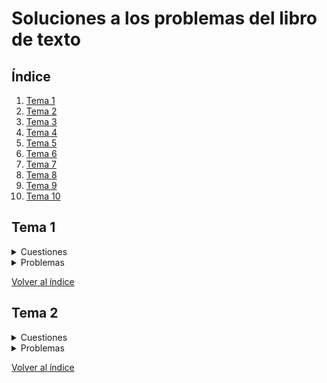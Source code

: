 

# Soluciones a los problemas del libro de texto

## Índice

1. [Tema 1](#tema-1)
2. [Tema 2](#tema-2)
3. [Tema 3](#tema-3)
4. [Tema 4](#tema-4)
5. [Tema 5](#tema-5)
6. [Tema 6](#tema-6)
7. [Tema 7](#tema-7)
8. [Tema 8](#tema-8)
9. [Tema 9](#tema-9)
10. [Tema 10](#tema-10)

## Tema 1
<details>
<summary>Cuestiones</summary>
<br>

### Q1-1. Identifique los cinco componentes de un sistema de comunicación de datos.

Los cinco componentes son el **mensaje**, el **emisor**, el **receptor**, el **medio de transmisión** y el **protocolo**. (p.4-5) 
  
---

### Q1-2. ¿Cuáles son los tres criterios necesarios para que una red sea eficiente y efectiva?

Los tres criterios son **rendimiento**, **fiabilidad** y **seguridad**. (p.7-8)
  
---  

### Q1-3. ¿Cuáles son las ventajas de una conexión multipunto sobre una punto a punto?

Algunas ventajas de conexión multipunto frente a conexión punto a punto pueden ser **bajo coste** y **facilidad de instalación**. (p.8)

---
  
### Q1-4. ¿Cuáles son los dos tipos de configuración de línea?

Los dos tipos son **punto a punto** y **multipunto**. (p.8)

  ---
  
### Q1-5. Clasifique las cuatro topologías básicas de red en términos de configuración de la línea.

Topologías de **malla**, **estrella** y **anillo** corresponden a una conexión **punto a punto**.
La topología en **bus** corresponde a una conexión **multipunto**. (p.9-12)

  ---
    
### Q1-6. ¿Cuáles son las diferencias entre los modos de transmisión semidúplex y dúplex?

En transmisión **semidúplex** solo una entidad puede transmitir a la vez; en una transmisión **dúplex** las dos entidades pueden transmitir a la vez.
  
  ---

### Q1-7. Nombre los cuatro tipos básicos de topología de red y cite una ventaja de cada tipo.

- **Malla**: Cada conexión solo transporta la información necesaria. Es robusta. **Privacidad y seguridad**.
- **Estrella**: Más barata que malla. Facil de configurar. **Robusta**.
- **Bus**: **Sencilla de instalar**. Barata.
- **Anillo**: Facil de instalar y reconfigurar. **Fallos son faciles de aislar**.

Estas topologias también presentan algunas desventajas:

- Malla: Dificil de instalar y mantener. Problemas de espacio físico para cables. Puede ser muy cara.
- Estrella: Dependiente del concentrador (hub). Requiere mucho cable.
- Bus: Dificil de reconectar y de aislar fallos.. Dificil de conectar más dispositivos. Degradación de la señal con la distancia. Muy sensible a fallos.
- Anillo: Rotura en el anillo puede inhabilitar la red. Restricciones por maxima longitud del anillo o número de dispositivos. (p.9-12)

  ---
  
### Q1-8. Para una red con n dispositivos, ¿cuál es el número de enlaces de cable necesarios para una malla, un anillo, un bus y una topología en estrella?

- **Malla**: n(n-1)/2
- **Anillo**: n
- **Bus**: n+1
- **Estrella**: n
  
  ---

### Q1-9. ¿Cuáles son algunos de los factores que determinan que una red sea una LAN o una WAN

Los factores generales son **tamaño**, **distancias cubiertas por la red**, **estructura** y **titularidad de la propiedad**. (p.14)

  ---
  
### Q1-10. ¿Qué es un internet? ¿Qué es Internet?

Un internet es una interconexión de redes. Internet es el nombre de una red global específica.
  
  ---

### Q1-11. ¿Por qué se necesitan los protocolos?

Un protocolo define qué es comunicado, cuándo y de qué manera. Esto **proporciona una transferencia precisa y oportuna de información entre diferentes dispositivos en una red**.

  ---   
  
### Q1-12. En una LAN con un interruptor de capa de enlace (Figura 1.8b ), el Host 1 quiere enviar un mensaje al Host 3. Dado que la comunicación es a través del interruptor de capa de enlace, ¿el interruptor debe tener una dirección? Desarróllelo.

Un interruptor de capa de enlace es un conmutador (switch). Un dispositivo de este tipo no requiere tener asignada ninguna dirección ni física (MAC) ni lógica (IP). Lo que si tiene que hacer es consultar las direcciones físicas (MAC) de las tramas que le llegan para poder encaminarlas por el puerto de salida correspondiente tras consultar la tabla que vinvula direcciones y puertos.

Si es un conmutador de gama alta (gestionable) puede tener dirección MAC asignada para poder establecer conexiones con él desde una terminal de control pero sería para tareas de configuración del equipo.
  
  ---

### Q1-13. ¿Cuántas redes WAN punto a punto se necesitan para conectar n redes LAN si cada red LAN debe ser capaz de comunicarse directamente con cualquier otra red LAN

Cada LAN se conecta a las (n-1) LANs restantes. Esto representa n(n-1) conexiones. Como las conexiones pueden ser usadas en ambas direcciones, solo necesitaremos la mitad de esas conexiones, por lo tanto la respuesta es **n(n − 1)/2**.

  ---
  
### Q1-14. Cuando usamos los teléfonos locales para hablar con un amigo, ¿estamos usando una red de conmutación de circuitos o una red de conmutación de paquetes?

Una red de **conmutación de circuitos**. Se trata de una conexión dedicada, donde la información se transmite directamente sin cola o retraso.(p.15-17)

  ---
  
### Q1-15. Cuando un residente utiliza un servicio de marcación o DLS para conectarse a Internet, ¿cuál es el papel de la compañía telefónica?

La compañia telefónica  actua como un **ISP (Proveedor de Servicios de Internet)**. La conexión del residente a la compañia telefónica es un acceso WAN punto a punto que conecta el domicilio a Internet. La compañia telefónica provee al residente con los servicios necesarios, como por ejemplo correo electrónico. (p.18-19)

  ---
  
### Q1-16. ¿Cuál es el primer principio que discutimos en este capítulo para la arquitectura por niveles de protocolo que debe seguirse para que la comunicación sea bidireccional?

El primer principio dice que para tener comunicación bidireccional, cada nivel debe ser capaz de realizar dos tareas opuestas, una en cada sentido. Esto en realidad está explicado en el siguiente tema.(p.34)

  ---
  
### Q1-17. Explique la diferencia entre un borrador de Internet y una propuesta de estándar.

Un **borrador de Internet** es un **documento de trabajo sin estatus oficial** y un tiempo de vida de seis meses. Puede convertirse en una propuesta de estándar después de seis meses si ha recibido suficiente atención en la comunidad de Internet. (p.22-23)

  ---
  
### Q1-18. Explique la diferencia entre una RFC requerida y una RFC recomendada.

La **RFC requerida** debe ser implementada por todos los sistemas de Internet, mientras que una **RFC recomendada** no es requerida pero su implementación, aunque por su utilidad se recomiende. 

  ---
  
### Q1-19. Explique la diferencia entre las tareas del IETF y del IRTF

El **IETF** (Grupo de Trabajo de Ingeniería de Internet) es responsable de **identificar problemas operacionales y proponer soluciones a estos problemas**. 
El **IRTF** (Grupo de Trabajo de Investigación de Internet) se centra en temas de **investigación a largo plazo**, como protocolos, aplicaciones, arquitectura y tecnología de Internet.

  
</details>

<details>
<summary>Problemas</summary>
<br>

### P1-1. ¿Cuál es el máximo número de carácteres o símbolos que se pueden representar con Unicode?
  
Con Unicode se pueden representar hasta **1,111,998** carácteres diferentes: 17 planos × 65,536 carácteres por plano - 2048 subrogados - 66 no-carácteres
  
---

### P1-2. Una imagen a color usa 16 bits para representar un pixel. ¿Cuál es el número máximo de colores diferentes que se pueden representar?

  Con 16 bits se pueden representar **2<sup>16</sup>=65536**  colores diferentes.
  
---  

### P1-3. Supón que seis dispositivos están organizados en una topología de malla. ¿Cuántos cables se necesitan? ¿Cuántos puertos son necesarios para cada dispositivo?

  - **Cables**: n<sub>cables</sub> = 6(6-1)/2 = **15**
  - **Puertos**: n<sub>puertos</sub> = 6-1 = **5**

---
  
### P1-4. Para cada una de las siguientes redes, comenta las consecuencias si una conexión falla.
### a. Cinco dispositivos conectados en malla
  Si la conexión falla, el resto de conexiones seguirán funcionando.
  
### b. Cinco dispositivos conectados en estrella (sin contar el hub)
  El resto de dispositivos seguirá siendo capaz de enviar datos a traves del hub, pero no se puede conectar con el dispositivo  cuya conexión al hub falló.
  
### c. Cinco dispositivos conectados en bus
  Si el fallo es en un cable de conexión, ese dispositivo queda fuera de alcance. Si el fallo es en el cable principal, toda la red queda inutilizada.
  
### d. Cinco dispositivos conectados en anillo.
  Un fallo en una conexión deja inhabilitada toda la linea, a menos que que sea un anillo dual, o se haya implementado algún mecanismo de conmutación para puentear la conexión fallida.(p.9-12)

  ---
  
### P1-5. Tenemos dos ordenadores conectados en casa por un concentrador (Ethernet hub). ¿Se trata de una LAN o una WAN?Razona tu respuesta..

Es una Red de Area Local (LAN), pues es de tamaño limitado, interconecta (dos) Hosts y es de propiedad privada.(p.14)

  ---
    
### P1-6. En una topología de anillo como la de la figura 1.7, ¿qué ocurre si se desconecta una de las estaciones?

Teóricamente, en una topología de anillo, desconectar una estación implica interrumpir la red. Sin embargo, hoy en día muchas redes en anillo usan un mecanismo para puentear la estación para que la red pueda continuar operando.
  
  ---

### P1-7. En una topología en bus como la de la figura 1.6, ¿qué ocurre si se desconecta una de las estaciones?

En una topología de bus, ninguna estación está en el camino de la señal, por lo que desconectar una estación no tiene ningún efecto sobre la red.

  ---
  
### P1-8. El rendimiento es inversamente proporcional a la latencia. Cuando usamos Internet, ¿cuál de las siguientes aplicaciones son más sensibles a la latencia?
### a. Enviar un correo electrónico
  El correo electrónico no es una aplicación interactiva. Aunque es enviado inmediatamente, no se requiere que sea abierto inmediatamente y puede llegar esperar en el servidor un periodo prolongado de tiempo. Es por lo tanto, casi nada sensible a latencia.
  
### b. Copiar un fichero
  No se espera de un fichero que sea copiado inmediatamente, por lo que no es muy sensible a latencia.
  
### c. Navegar por internet
  Para una navegación fluida se espera una respuesta rápida de las páginas web que estamos visitando, por lo que es muy sensible a la latencia.
  
  ---

### P1-9. Cuando una persona realiza una llamada de teléfono local a otra persona, ¿es una conexión punto a punto o multipunto? Razona tu respuesta.

  Se trata de una comunicación exclusiva entre la persona que llama y el receptor, por lo que se establece Una linea dedicada entre ellos. Esto es una conexión **punto a punto** 
  
  ---
  
### P1-10. Compara la red telefónica e Internet. ¿En qué se parecen? ¿En qué se diferencian?

  Ambas son similares en el hecho de que están construidas como interconexiones de muchas redes menores.
  
  La red telefónica fué designada originalmente para transmitir voz, mientras que Internet fué concebida originalmente para transmitir datos. Esto implica además, que la red telefónica es en su mayor parte una red de conmutación de circuitos, mientras que Internet es principalmente una red de conmutación de paquetes.
 
</details>

[Volver al índice](#índice)

## Tema 2
<details>
<summary>Cuestiones</summary>
<br>

### Q2-1. Según se describe en este capítulo, ¿qué principio básico ha de seguirse respecto a protocolos de arquitectura por niveles para que la comunicación sea bidireccional?
  
  Para que la comunicación sea bidimensional, cada capa o nivel debe ser capaz de proporcionar dos tareas opuestas, una en cada dirección.
  
  ---
  
### Q2-2. ¿Qué niveles del conjunto de protocolos TCP/IP están involucrados en un conmutador de nivel de enlace?
  
  Nivel físico y nivel de enlace de datos. (p.37-38)
  
  ---
  
### Q2-3. Un enrutador conecta tres enlaces (redes). ¿Con cuántos de cada uno de los siguientes niveles puede estar involucrado el enrutador?
### a. Nivel físico
Tres niveles
  
### b. Nivel de enlace de datos
Tres niveles
  
### c. Nivel de red
Un nivel (p.41)
  
  ---

### Q2-4. En el conjunto de protocolos TCP/IP, ¿cuáles son los objetos idénticos en el sitio del emisor y del receptor cuando pensamos en la conexión lógica en el nivel de aplicación?

  El mensaje.(p.38)
  
  ---
  
### Q2-5. Un host se comunica con otro host usando el conjunto de protocolos TCP/IP. ¿Cuál es la unidad de datos que se envía o recibe en cada uno de los siguientes niveles?
### a. Nivel de aplicación
  
  Mensaje
  
### b. Nivel de red
  
  Datagrama
  
### c. Nivel de enlace de datos
  
  Trama (frame) (p.41-42)

  ---
  
### Q2-6. ¿Cuál de las siguientes unidades de datos está encapsulada en una trama?
### a. Un datagrama de usuario
  
  Si, pero no de manera directa. El datagrama de usuario es la unidad de datos del nivel de transporte (para protocolo UDP), este es encapsulado en un datagrama en el nivel de red, y entonces de nuevo encapsulado, esta vez en una trama, en el nivel de enlace de datos.
  
### b. Un datagrama
  
  Si, el nivel de enlace de datos encapsula un datagrama en una trama.
  
### c. Un segmento
  
    Si, pero no de manera directa. El segmento es la unidad de datos del nivel de transporte (para protocolo TCP), este es encapsulado en un datagrama en el nivel de red, y entonces de nuevo encapsulado, esta vez en una trama, en el nivel de enlace de datos.

  ---
  
### Q2-7. ¿Cuál de las siguientes unidades de datos se desencapsula a partir de un datagrama de usuario?
### a. Un datagrama
  
  No, el datagrama es la unidad de datos del nivel de red y se desencapsula de una trama (nivel de enlace de datos).
  
### b. Un segmento
  
  No, el segmento es la unidad de datos del nivel de transporte cuando se usa el protocolo TCP y se desencapsula de un datagrama (nivel de red).
  
### c. Un mensaje

  Correcto, el mensaje es la unidad de datos del nivel de aplicación y se desencapsula de un datagrama de usuario (nivel de transporte con protocolo UDP). (p.41-42)
  
  ---
  
### Q2-8. ¿Cuál de las siguientes unidades de datos tiene un mensaje del nivel de aplicación más el encabezado del nivel 4?
### a. Una trama
  
  Una trama es encapsulada en el nivel de enlace de datos (nivel 2) a partir de un datagrama, y lleva por lo tanto, además del mensaje, el encabezado de los niveles 2, 3 y 4. 
  
### b. Un datagrama de usuario
  
  Un datagrama de usuario es encapsulado en el nivel de transporte (nivel 4) a partir de un mensaje, y lleva por lo tanto, además del mensaje, el encabezado de su nivel. 
  
### c. Un bit
  
  Un bit es la mínima unidad de información y no trae, por definición, ni mensaje ni encabezado de ningún tipo, tan solo un valor en alta, 1, o en baja, 0.

  ---
  
### Q2-9. Enumere algunos protocolos de nivel de aplicación que se mencionan en este capítulo.
  
- HTTP, Protocolo de Transferencia de Hipertexto
- SMTP, Protocolo Simple de Transferencia de Correo
- FTP, Protocolo de Transferencia de Archivos
- TELNET, Red de Terminales
- SSH, Secure Shell
- SNMP, Protocolo Simple de Gestión de Redes

  ---
  
### Q2-10. Si un número de puerto es de 16 bits (2 bytes), ¿cuál es el tamaño mínimo de la cabecera en el nivel de transporte del conjunto de protocolos TCP/IP?
  
  Como el segmento (o datagrama de usuario) debería incluir el número de puerto de la fuente y del destinatario, la cabecera no puede ser menor de 2x2 bytes, o sea 4 bytes.

  ---
  
### Q2-11. ¿Qué tipos de direcciones (identificadores) se utilizan en cada uno de los siguientes niveles?
### a. Nivel de aplicación
  
En el nivel de aplicación se usan normalmente **nombres** para definir el nombre del ordenador de destino o el nombre del fichero al que queremos acceder. Un ejemplo es *alguien@algunsitio.com*
  
### b. Nivel de red
  
  En el nivel de red, se usan dos **direcciones lógicas** (fuente y destino) para definir los ordenadores fuente y destino. Estas direcciones son únicas universalmente.
  
### c. Nivel de enlace de datos
  
  En el nivel de enlace de datos, se usan dos **direcciones de nivel de enlace** para definir las conexiones fuente y destino del enlace.

  ---
  
### Q2-12. Cuando decimos que la capa de transporte multiplexa y demultiplexa los mensajes de la capa de aplicación, ¿queremos decir que un protocolo de nivel de transporte puede combinar varios mensajes del nivel de aplicación en un paquete? Explíquelo.
  

  
  ---
  
### Q2-13. ¿Puede explicar por qué no mencionamos los servicios de multiplexación/demultiplexación para el nivel de aplicación?
  
  El nivel de aplicación es el nivel más alto del conjunto de protocolos. Esto significa que no proporciona servicios a ninguna otra capa, por lo que hablar de multiplexación/demultiplexación en esta capa no tiene sentido.
  
  ---
  
### Q2-14. Supongamos que queremos conectar dos hosts aislados para que cada uno se comunique con el otro. ¿Necesitamos un conmutador de enlace entre ambos? Desarrollar.
  
  ---
  
### Q2-15. Si hay un solo camino entre el host de origen y el de destino, ¿necesitamos un enrutador entre los dos hosts?
  
  **No**. Un enrutador es necesario cuando hay más de un camino entre dos hosts. En ese caso, el enrutador es responsable de elegir el camino óptimo en cada momento.

    
</details>

<details>
<summary>Problemas</summary>
<br>
  
### P2-l. Responda a las siguientes preguntas sobre la Figura 2.2 cuando la comunicación sea de María a Ana:
### a. ¿Cuál es el servicio proporcionado por el nivel 1 al nivel 2 en el sitio de María?
  
  El nivel 1 coge el texto cifrado del nivel 2, lo mete en un sobre (lo encapsula) y lo envía.
  
### b. ¿Cuál es el servicio proporcionado por el nivel 1 al nivel 2 en el sitio de Ana?
  
  El nivel 1 recibe el correo, saca mensaje cifrado del sobre (lo desencapsula) y lo pasa al nivel 2.
  
  ---
  
### P2-2. Responda a las siguientes preguntas sobre la Figura 2.2 cuando la comunicación es de María a Ana:
### a. ¿Cuál es el servicio proporcionado por el nivel 2 al nivel 3 en el sitio de María?
### b. ¿Cuál es el servicio proporcionado por el nivel 2 al nivel 3 en el sitio de Ana?
  
  ---
  
### P2-3. Supongamos que el número de hosts conectados a Internet en el año 2010 es de quinientos mil1ones. Si el número de hosts aumenta solo un 20 por ciento por año, ¿cuál es el número de hosts en el año 2020?
  
  
  Sea H_n el número de hosts conectados a Internet en el año n. Si en 2010 había 500 millones de hosts, con un crecimiento anual del 20% tenemos:
  
  H<sub>2020</sub> = 5&sdot;10<sup>8</sup>&sdot;1.20<sup>10</sup> &#8776; 3 &sdot;10<sup>9</sup>
  
  Aproximadamente 3.000 millones.
  
  ---
  
### P2-4. Supongamos que un sistema utiliza cinco niveles de protocolo. Si el programa de aplicación crea un mensaje de 100 bytes y cada capa (incluyendo la quinta y la primera) añade un encabezado de 10 bytes a la unidad de datos, ¿cuál es la eficiencia (la relación entre los bytes de la capa de aplicación y el número de bytes transmitidos) del sistema?
  
  ---
  
### P2-5. Supongamos que hemos creado una Internet de conmutación de paquetes. Usando el conjunto de protocolos TCP/IP, necesitamos transferir un archivo enorme. ¿Cuál es la ventaja y la desventaja de enviar paquetes grandes?
  
  Cuando enviamos paquetes grandes la eficiencia es mayor que si enviamos la misma información en paquetes pequeños ya que la cantidad de los datos que se añaden al encapsular es menor. La desventaja es que en caso de perdida de un paquete o corrupción de los datos durante la transmisión, se necesita reenviar mucha más información.
  
  ---
  
### P2-6. Relacione los siguientes elementos con uno o más niveles del conjunto de protocolos TCP/IP:
### a. Determinación de ruta
### b. Conexión a los medios de transmisión
### c. Proporcionar servicios al usuario final
  
  ---
  
### P2-7. Relacione los siguientes elementos con uno o más niveles del conjunto de protocolos TCP/IP:
### a. Crear datagramas de usuario
  
  Los datagramas de usuario se crean en el nivel de transporte (protocolo UDP).
  
### b. Responsabilidad de manipular el envío de tramas entre nodos adyacentes
  
  El nivel de enlace de datos es el responsable de mover las tramas entre nodos adyacentes.
  
### c. Transformar bits en señales electromagnéticas
  
  Este proceso ocurre en el nivel físico.
  
  ---
  
### P2-8. En la Figura 2.10, cuando el protocolo IP desencapsula el paquete del nivel de transporte, ¿cómo sabe a qué protocolo de nivel superior ha de entregarse (UDP o TCP)?
  
 ---
  
### P2-9. Supongamos que una Internet privada usa tres protocolos distintos en el nivel de enlace de datos (L1, L2 y L3). Vuelva a dibujar la Figura 2.10 siguiendo esta premisa. ¿Podemos decir que en el nivel de enlace de datos, tenemos demultiplexación en el nodo fuente y multiplexación en el nodo del destinatario?
  
 ![Problema 2-19](https://github.com/mt0rm0/materiales-informatica-uned/blob/main/redes/P2-09.jpg)
  
  Si se entiende multiplexar como un proceso de varios (protocolos) a uno y demultiplexar como un proceso de uno a varios, se tendría demultiplexación en el nivel de enlace de datos de la fuente y multiplexatción en el nivel de enlace de datos del destino. Sin embargo, desde un punto de vista más purista, se conocen como demultiplexación inversa y multiplexación inversa.
  
  ---
  
### P2-10. Supongamos que una Internet privada requiere que los mensajes del nivel de aplicación estén cifrados y descifrados por motivos de seguridad. Si necesitamos añadir alguna información sobre el proceso de cifrado/descifrado (como los algoritmos usados en el proceso), ¿significa que estamos añadiendo un nivel al conjunto de protocolos TCP/IP? Rediseñe las capas TCP/IP (Figura 2.4 parte b) si lo cree así.
  
  ---
  
### P2-11. La arquitectura modular de protocolos se puede encontrar en muchos aspectos de nuestras vidas, como en los viajes aéreos. Imagine que hace un viaje de ida y vuelta para pasar un tiempo de vacaciones en un complejo turístico. Tiene que pasar por algunos procesos en el aeropuerto de su ciudad antes de volar. También hay que pasar por algunos procesos al llegar al aeropuerto del destino. Muestra los niveles de protocolo para el viaje de ida y vuelta utilizando algunos niveles como la facturación y recogida de equipajes, embarque y desembarque, despegue y aterrizaje.
  
  ---
  
### P2-12. La presentación de datos es cada vez más importante en la Internet de hoy en día. Algunas personas sostienen que el conjunto de protocolos TCP/IP necesita añadir un nuevo nivel para ocuparse de la presentación de los datos. Si se añade este nuevo nivel en el futuro, ¿dónde debería estar su posición en el conjunto? Redibuje la Figura 2.4 para incluir dicho nivel.
  
  ---
  
### P2-13. En una Internet, cambiamos la tecnología LAN a una nueva. ¿Qué niveles del conjunto de protocolos TCP/IP deben cambiarse?
  
  ---
  
### P2-l4. Supongamos que se ha escrito un protocolo de nivel de aplicación para utilizar los servicios de UDP. ¿Puede el protocolo de nivel de aplicación utilizar los servicios de TCP sin cambios?
  
  ---
  
### P2-15. Usando la Internet en la Figura 1.11 (Capítulo 1), muestre los niveles del conjunto de protocolos TCP/IP y el flujo de datos cuando dos hosts, uno en la costa oeste y el otro en la costa este, intercambian mensajes.
   
</details>

[Volver al índice](#índice)
